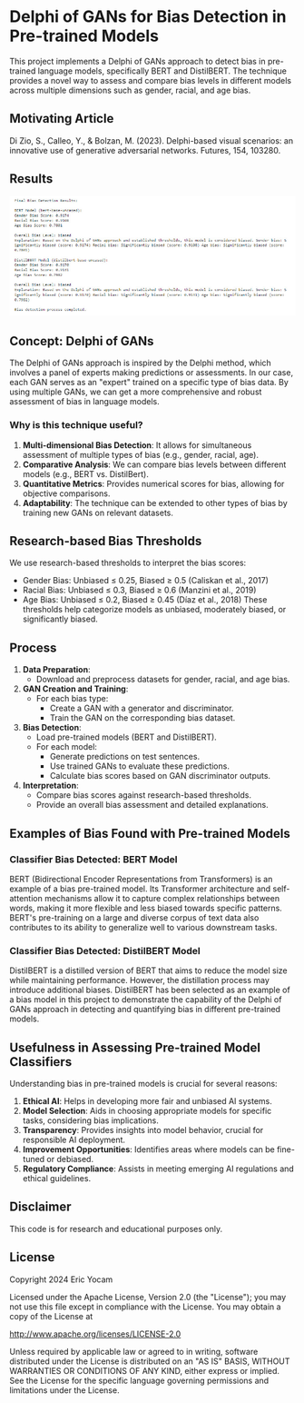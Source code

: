 # Delphi of GANs for Bias Detection in Pre-trained Models
This project implements a Delphi of GANs approach to detect bias in pre-trained language models, specifically BERT and DistilBERT. The technique provides a novel way to assess and compare bias levels in different models across multiple dimensions such as gender, racial, and age bias.
## Motivating Article
Di Zio, S., Calleo, Y., & Bolzan, M. (2023). Delphi-based visual scenarios: an innovative use of generative adversarial networks. Futures, 154, 103280.

## Results
![](https://github.com/ericyoc/detect_bias_in_nn_classifiers_GANs_delphi_poc/blob/main/bias_results_pre_trained_Models_using_delphi_of_gans.jpg)

## Concept: Delphi of GANs
The Delphi of GANs approach is inspired by the Delphi method, which involves a panel of experts making predictions or assessments. In our case, each GAN serves as an "expert" trained on a specific type of bias data. By using multiple GANs, we can get a more comprehensive and robust assessment of bias in language models.
### Why is this technique useful?
1. **Multi-dimensional Bias Detection**: It allows for simultaneous assessment of multiple types of bias (e.g., gender, racial, age).
2. **Comparative Analysis**: We can compare bias levels between different models (e.g., BERT vs. DistilBert).
3. **Quantitative Metrics**: Provides numerical scores for bias, allowing for objective comparisons.
4. **Adaptability**: The technique can be extended to other types of bias by training new GANs on relevant datasets.
## Research-based Bias Thresholds
We use research-based thresholds to interpret the bias scores:
- Gender Bias: Unbiased ≤ 0.25, Biased ≥ 0.5 (Caliskan et al., 2017)
- Racial Bias: Unbiased ≤ 0.3, Biased ≥ 0.6 (Manzini et al., 2019)
- Age Bias: Unbiased ≤ 0.2, Biased ≥ 0.45 (Díaz et al., 2018)
These thresholds help categorize models as unbiased, moderately biased, or significantly biased.
## Process
1. **Data Preparation**: 
   - Download and preprocess datasets for gender, racial, and age bias.
2. **GAN Creation and Training**:
   - For each bias type:
     - Create a GAN with a generator and discriminator.
     - Train the GAN on the corresponding bias dataset.
3. **Bias Detection**:
   - Load pre-trained models (BERT and DistilBERT).
   - For each model:
     - Generate predictions on test sentences.
     - Use trained GANs to evaluate these predictions.
     - Calculate bias scores based on GAN discriminator outputs.
4. **Interpretation**:
   - Compare bias scores against research-based thresholds.
   - Provide an overall bias assessment and detailed explanations.
## Examples of Bias Found with Pre-trained Models
### Classifier Bias Detected: BERT Model
BERT (Bidirectional Encoder Representations from Transformers) is an example of a bias pre-trained model. Its Transformer architecture and self-attention mechanisms allow it to capture complex relationships between words, making it more flexible and less biased towards specific patterns. BERT's pre-training on a large and diverse corpus of text data also contributes to its ability to generalize well to various downstream tasks.
### Classifier Bias Detected: DistilBERT Model
DistilBERT is a distilled version of BERT that aims to reduce the model size while maintaining performance. However, the distillation process may introduce additional biases. DistilBERT has been selected as an example of a bias model in this project to demonstrate the capability of the Delphi of GANs approach in detecting and quantifying bias in different pre-trained models.
## Usefulness in Assessing Pre-trained Model Classifiers
Understanding bias in pre-trained models is crucial for several reasons:
1. **Ethical AI**: Helps in developing more fair and unbiased AI systems.
2. **Model Selection**: Aids in choosing appropriate models for specific tasks, considering bias implications.
3. **Transparency**: Provides insights into model behavior, crucial for responsible AI deployment.
4. **Improvement Opportunities**: Identifies areas where models can be fine-tuned or debiased.
5. **Regulatory Compliance**: Assists in meeting emerging AI regulations and ethical guidelines.

## Disclaimer
This code is for research and educational purposes only.

## License
Copyright 2024 Eric Yocam

Licensed under the Apache License, Version 2.0 (the "License"); you may not use this file except in compliance with the License. You may obtain a copy of the License at

http://www.apache.org/licenses/LICENSE-2.0

Unless required by applicable law or agreed to in writing, software distributed under the License is distributed on an "AS IS" BASIS, WITHOUT WARRANTIES OR CONDITIONS OF ANY KIND, either express or implied. See the License for the specific language governing permissions and limitations under the License.
